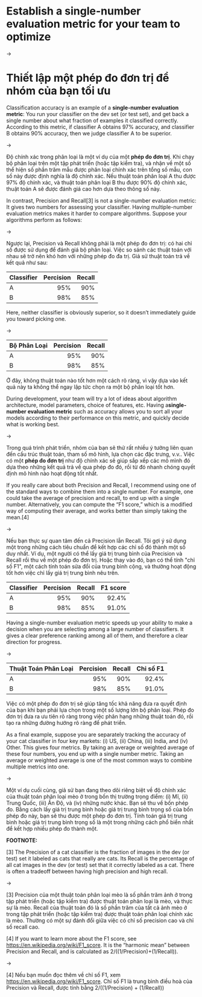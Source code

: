# Establish a single-number evaluation metric for your team to optimize

->

# Thiết lập một phép đo đơn trị để nhóm của bạn tối ưu

Classification accuracy is an example of a ​**single-number evaluation metric**​: You run your classifier on the dev set (or test set), and get back a single number about what fraction of examples it classified correctly. According to this metric, if classifier A obtains 97% accuracy, and classifier B obtains 90% accuracy, then we judge classifier A to be superior.

-> 

Độ chính xác trong phân loại là một ví dụ của một **phép đo đơn trị**. Khi chạy bộ phân loại trên một tập phát triển (hoặc tập kiểm tra), và nhận về một số thể hiện số phần trăm mẫu được phân loại chính xác trên tổng số mẫu, con số này được định nghĩa là độ chính xác. Nếu thuật toán phân loại A thu được 97% độ chính xác, và thuật toán phân loại B thu được 90% độ chính xác, thuật toán A sẽ được đánh giá cao hơn dựa theo thông số này.

In contrast, Precision and Recall[3] is not a single-number evaluation metric: It gives two numbers for assessing your classifier. Having multiple-number evaluation metrics makes it harder to compare algorithms. Suppose your algorithms perform as follows:

->

Ngược lại, Precision và Recall không phải là một phép đo đơn trị: có hai chỉ số được sử dụng để đánh giá bộ phân loại. Việc so sánh các thuật toán với nhau sẽ trở nên khó hơn với những phép đo đa trị. Giả sử thuật toán trả về kết quả như sau:

| Classifier  | Percision | Recall |
| ----- | -------: | -------: |
| A  | 95%  | 90% |
| B  | 98%  | 85% |

Here, neither classifier is obviously superior, so it doesn’t immediately guide you toward picking one.

->

| Bộ Phân Loại  | Percision | Recall |
| ----- | -------: | -------: |
| A  | 95%  | 90% |
| B  | 98%  | 85% |

Ở đây, không thuật toán nào tốt hơn một cách rõ ràng, vì vậy dựa vào kết quả này ta không thể ngay lập tức chọn ra một bộ phân loại tốt hơn.

During development, your team will try a lot of ideas about algorithm architecture, model parameters, choice of features, etc. Having a **​single-number evaluation metric​**​ such as accuracy allows you to sort all your models according to their performance on this metric, and quickly decide what is working best.

-> 

Trong quá trình phát triển, nhóm của bạn sẽ thử rất nhiều ý tưởng liên quan đến cấu trúc thuật toán, tham số mô hình, lựa chọn các đặc trưng, v.v.. Việc có một **phép đo đơn trị** như độ chính xác sẽ giúp sắp xếp các mô mình đó dựa theo những kết quả trả về qua phép đo đó, rồi từ đó nhanh chóng quyết định mô hình nào hoạt động tốt nhất.

If you really care about both Precision and Recall, I recommend using one of the standard ways to combine them into a single number. For example, one could take the average of precision and recall, to end up with a single number. Alternatively, you can compute the “F1 score,” which is a modified way of computing their average, and works better than simply taking the mean.[4]

->

Nếu bạn thực sự quan tâm đến cả Precision lẫn Recall. Tôi gợi ý sử dụng một trong những cách tiêu chuẩn để kết hợp các chỉ số đó thành một số duy nhất. Ví dụ, một người có thể lấy giá trị trung bình của Precision và Recall rồi thu về một phép đo đơn trị. Hoặc thay vào đó, bạn có thể tính "chỉ số F1", một cách tính toán sửa đổi của trung bình cộng, và thường hoạt động tốt hơn việc chỉ lấy giá trị trung bình nêu trên.

| Classifier  | Percision | Recall | F1 score |
| ----- | -------: | -------: | -----: |
| A  | 95%  | 90% | 92.4% |
| B  | 98%  | 85% | 91.0% |

Having a single-number evaluation metric speeds up your ability to make a decision when you are selecting among a large number of classifiers. It gives a clear preference ranking among all of them, and therefore a clear direction for progress.

->

| Thuật Toán Phân Loại | Percision | Recall | Chỉ số F1 |
| ----- | -------: | -------: | -----: |
| A  | 95%  | 90% | 92.4% |
| B  | 98%  | 85% | 91.0% |

Việc có một phép đo đơn trị sẽ giúp tăng tốc khả năng đưa ra quyết định của bạn khi bạn phải lựa chọn trong một số lượng lớn bộ phân loại. Phép đo đơn trị đưa ra ưu tiên rõ ràng trong việc phân hạng những thuật toán đó, rồi tạo ra những đường hướng rõ ràng để phát triển. 

As a final example, suppose you are separately tracking the accuracy of your cat classifier in four key markets: (i) US, (ii) China, (iii) India, and (iv) Other. This gives four metrics. By taking an average or weighted average of these four numbers, you end up with a single number metric. Taking an average or weighted average is one of the most common ways to combine multiple metrics into one.

->

Một ví dụ cuối cùng, giả sử bạn đang theo dõi riêng biệt về độ chính xác của thuật toán phân loại mèo ở trong bốn thị trường trọng điểm: (i) Mĩ, (ii) Trung Quốc, (iii) Ấn Độ, và (iv) những nước khác. Bạn sẽ thu về bốn phép đo. Bằng cách lấy giá trị trung bình hoặc giá trị trung bình trọng số của bốn phép đo này, bạn sẽ thu được một phép đo đơn trị. Tính toán giá trị trung bình hoặc giá trị trung bình trọng số là một trong những cách phổ biển nhất để kết hợp nhiều phép đo thành một.

**FOOTNOTE:**

[3] The Precision of a cat classifier is the fraction of images in the dev (or test) set it labeled as cats that really are cats. Its Recall is the percentage of all cat images in the dev (or test) set that it correctly labeled as a cat. There is often a tradeoff between having high precision and high recall.

->

[3] Precision của một thuật toán phân loại mèo là số phần trăm ảnh ở trong tập phát triển (hoặc tập kiểm tra) được thuật toán phân loại là mèo, và thực sự là mèo. Recall của thuật toán đó là số phần trăm của tất cả ảnh mèo ở trong tập phát triển (hoặc tập kiểm tra) được thuật toán phân loại chính xác là mèo. Thường có một sự đánh đổi giữa việc có chỉ số precision cao và chỉ số recall cao.

[4] If you want to learn more about the F1 score, see ​https://en.wikipedia.org/wiki/F1_score​. It is the “harmonic mean” between Precision and Recall, and is calculated as 2/((1/Precision)+(1/Recall)).

->

[4] Nếu bạn muốn đọc thêm về chỉ số F1, xem ​https://en.wikipedia.org/wiki/F1_score​. Chỉ số F1 là trung bình điều hoà của Precision và Recall, được tính bằng 2/((1/Precision) + (1/Recall))

